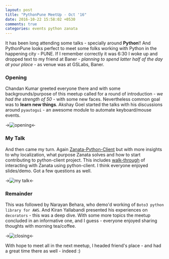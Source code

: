 ```yaml
---
layout: post
title: "PythonPune MeetUp - Oct '16"
date: 2016-10-22 15:58:02 +0530
comments: true
categories: events python zanata 
---
```

It has been long attending some talks - specially around **Python**!! And PythonPune looks perfect to meet some folks working with Python in the happening city - PUNE. If I remember correctly it was 6:30 I woke up and dropped text to my friend at Baner - *planning to spend latter half of the day at your place* - as venue was at GSLabs, Baner. 

### Opening

Chandan Kumar greeted everyone there and with some backgrounds/purpose of this meetup called for a round of introduction - *we had the strength of 50* - with some new faces. Nevertheless common goal was to **learn new things**. Akshay Goel started the talks with his discussions around `pyautogui` - an awesome module to automate keyboard/mouse events.

<!--more-->

->![opening](https://raw.githubusercontent.com/sundeep-co-in/sundeep-co-in.github.io/source/source/images/pypune2016/pypune_oct16_1.jpg)<-



### My Talk

And then came my turn. Again [Zanata-Python-Client](https://speakerdeck.com/sundeep/zanata-python-client) but with more insights to why localization, what purpose Zanata solves and how to start contributing to python-client project. This includes [walk-through](https://youtu.be/LpyDF6u6DN8) of interacting with Zanata using python-client. I think everyone enjoyed slides/demo. Got a few questions as well.

->![my talk](https://raw.githubusercontent.com/sundeep-co-in/sundeep-co-in.github.io/source/source/images/pypune2016/pypune_oct16_2.jpg)<-


### Remainder

This was followed by Narayan Behara, who demo'd working of `Boto3 python library for AWS`. And Kiran Yallabandi presented his experiences on `decorators` - this was a deep dive. With some more topics the meetup concluded in an informative one, and I guess - everyone enjoyed sharing thoughts with morning tea/coffee.

->![closing](https://raw.githubusercontent.com/sundeep-co-in/sundeep-co-in.github.io/source/source/images/pypune2016/pypune_oct16_3.jpg)<-

With hope to meet all in the next meetup, I headed friend's place - and had a great time there as well - indeed :)
